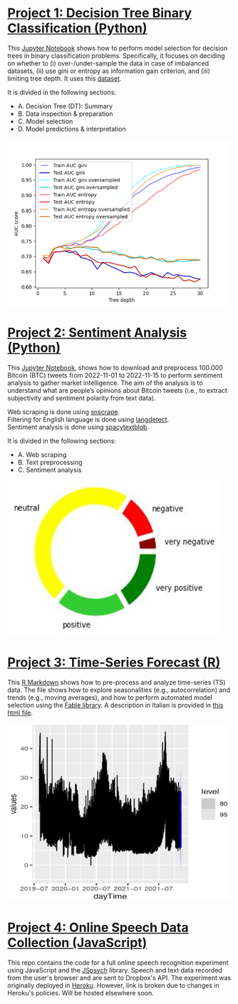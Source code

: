 # [Project 1: Decision Tree Binary Classification (Python)](https://github.com/THouwe/classification_decisionTrees_shippingData_Python)

This [Jupyter Notebook](https://github.com/THouwe/classification_decisionTrees_shippingData_Python/blob/main/shippingData_decisionTree.ipynb) shows how to perform model selection for decision trees in binary classification problems. Specifically, it focuses on deciding on whether to (i) over-/under-sample the data in case of imbalanced datasets, (ii) use gini or entropy as information gain criterion, and (iii) limiting tree depth. It uses this [dataset](https://www.kaggle.com/datasets/prachi13/customer-analytics).

It is divided in the following sections:

- A. Decision Tree (DT): Summary
- B. Data inspection & preparation
- C. Model selection
- D. Model predictions & interpretation

<img src="/images/model_comparison.png" width="500" height="375">



# [Project 2: Sentiment Analysis (Python)](https://github.com/THouwe/NLP_sentimentAnalysis_BTC_Python)

This [Jupyter Notebook](https://github.com/THouwe/NLP_sentimentAnalysis_BTC_Python/blob/main/BTC_sentiment_analysis.ipynb), shows how to download and preprocess 100.000 Bitcoin (BTC) tweets from 2022-11-01 to 2022-11-15 to perform sentiment analysis to gather market intelligence. The aim of the analysis is to understand what are people’s opinions about Bitcoin tweets (i.e., to extract subjectivity and sentiment polarity from text data).

Web scraping is done using [snscrape](https://github.com/JustAnotherArchivist/snscrape). \
Filtering for English language is done using [langdetect](https://github.com/Mimino666/langdetect). \
Sentiment analysis is done using [spacytextblob](https://github.com/SamEdwardes/spacytextblob).

It is divided in the following sections:

- A. Web scraping
- B. Text preprocessing
- C. Sentiment analysis

<img src="/images/sentiment3.JPG" width="475" height="350">



# [Project 3: Time-Series Forecast (R)](https://github.com/THouwe/timeSeriesForecasting_waterInflow_R)
This [R Markdown](https://github.com/THouwe/timeSeriesForecasting_waterInflow_R/blob/main/WaterFlow_Sector229.Rmd) shows how to pre-process and analyze time-series (TS) data. The file shows how to explore seasonalities (e.g., autocorrelation) and trends (e.g., moving averages), and how to perform automated model selection using the [Fable library](https://fable.tidyverts.org/). A description in Italian is provided in [this html file](https://github.com/THouwe/timeSeriesForecasting_waterInflow_R/blob/main/WaterFlow_Sector229.html).

<img src="/images/sector255_predictions.JPG" width="500" height="400">



# [Project 4: Online Speech Data Collection (JavaScript)](https://github.com/THouwe/timeSeriesForecasting_waterInflow_R)
This repo contains the code for a full online speech recognition experiment using JavaScript and the [JSpsych](https://www.jspsych.org/7.3/) library. Speech and text data recorded from the user's browser and are sent to Dropbox's API. The experiment was originally deployed in [Heroku](https://articulatorycontroldemo.herokuapp.com/). However, link is broken due to changes in Heroku's policies. Will be hosted elsewhere soon.


